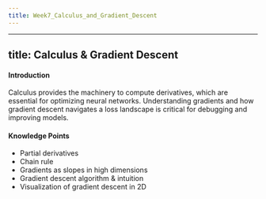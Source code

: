 ```yaml
---
title: Week7_Calculus_and_Gradient_Descent
---
```

---
title: Calculus & Gradient Descent
---
#### Introduction
Calculus provides the machinery to compute derivatives, which are essential for optimizing neural networks. Understanding gradients and how gradient descent navigates a loss landscape is critical for debugging and improving models.

#### Knowledge Points
- Partial derivatives
- Chain rule
- Gradients as slopes in high dimensions
- Gradient descent algorithm & intuition
- Visualization of gradient descent in 2D
